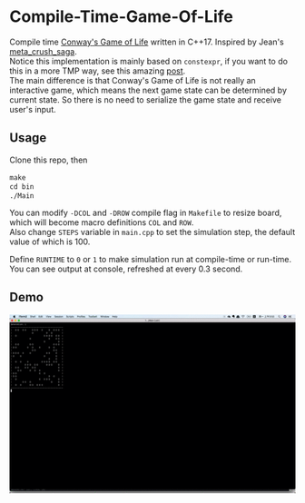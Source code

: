 # Compile-Time-Game-Of-Life
Compile time [Conway's Game of Life](https://en.wikipedia.org/wiki/Conway%27s_Game_of_Life) written in C++17. Inspired by Jean's [meta_crush_saga](https://jguegant.github.io/blogs/tech/meta-crush-saga.html).     
Notice this implementation is mainly based on `constexpr`, if you want to do this in a more TMP way, see this amazing [post](https://blog.mattbierner.com/stupid-template-tricks-super-template-tetris/).     
The main difference is that Conway's Game of Life is not really an interactive game, which means the next game state can be determined by current state. So there is no need to serialize the game state and receive user's input.

## Usage
Clone this repo, then
```
make
cd bin
./Main
```
You can modify `-DCOL` and `-DROW` compile flag in `Makefile` to resize board, which will become macro definitions `COL` and `ROW`.     
Also change `STEPS` variable in `main.cpp` to set the simulation step, the default value of which is 100.     

Define `RUNTIME` to `0` or `1` to make simulation run at compile-time or run-time.
You can see output at console, refreshed at every 0.3 second.     

## Demo
![](https://github.com/natsu1211/Compile-Time-Game-Of-Life/blob/master/demo.gif)
